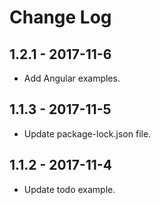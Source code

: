 # Change Log

## 1.2.1 - 2017-11-6

- Add Angular examples.

## 1.1.3 - 2017-11-5

- Update package-lock.json file.

## 1.1.2 - 2017-11-4

- Update todo example.